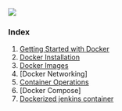 <img src="images/c4logo.png">

### Index
  1. [Getting Started with Docker](https://github.com/submah/docker-tutorials/blob/master/Getting-Started-with-Docker.md)
  2. [Docker Installation](https://github.com/submah/docker-tutorials/blob/master/docker-installation.md)
  3. [Docker Images](https://github.com/submah/docker-tutorials/blob/master/docker-images.md)
  4. [Docker Networking]
  5. [Container Operations](https://github.com/submah/docker-tutorials/blob/master/container-operation.md)
  6. [Docker Compose]
  7. [Dockerized jenkins container](https://github.com/submah/docker-tutorials/blob/master/Dockerized-jenkins-container.md)
